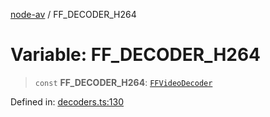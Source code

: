 [node-av](../globals.md) / FF\_DECODER\_H264

# Variable: FF\_DECODER\_H264

> `const` **FF\_DECODER\_H264**: [`FFVideoDecoder`](../type-aliases/FFVideoDecoder.md)

Defined in: [decoders.ts:130](https://github.com/seydx/av/blob/f8631fc881b394300b1479f511d55cf1c370a87f/src/constants/decoders.ts#L130)
